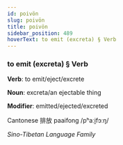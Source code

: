 ```yaml
---
id: poivön
slug: poivön
title: poivön
sidebar_position: 489
hoverText: to emit (excreta) § Verb
---
```


### to emit (excreta) § Verb

**Verb**: to emit/eject/excrete

**Noun**: excreta/an ejectable thing

**Modifier**: emitted/ejected/excreted

Cantonese 排放 paaifong /pʰaːi̯fɔːŋ/

*Sino-Tibetan Language Family*